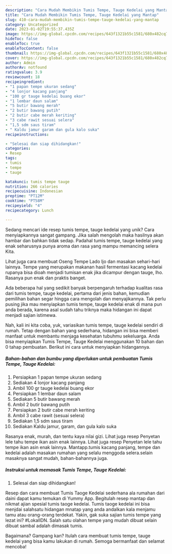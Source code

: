 ```yaml
---
description: "Cara Mudah Membikin Tumis Tempe, Tauge Kedelai yang Mantap"
title: "Cara Mudah Membikin Tumis Tempe, Tauge Kedelai yang Mantap"
slug: 410-cara-mudah-membikin-tumis-tempe-tauge-kedelai-yang-mantap
category: Uncategorized
date: 2023-01-02T19:55:37.435Z
image: https://img-global.cpcdn.com/recipes/643f1321b55c1581/680x482cq70/tumis-tempe-tauge-kedelai-foto-resep-utama.jpg
hideToc: false
enableToc: true
enableTocContent: false
thumbnail: https://img-global.cpcdn.com/recipes/643f1321b55c1581/680x482cq70/tumis-tempe-tauge-kedelai-foto-resep-utama.jpg
cover: https://img-global.cpcdn.com/recipes/643f1321b55c1581/680x482cq70/tumis-tempe-tauge-kedelai-foto-resep-utama.jpg
author: Admin
authorAv: notfound
ratingvalue: 3.9
reviewcount: 18
recipeingredient:
- "1 papan tempe ukuran sedang"
- "4 lonjor kacang panjang"
- "100 gr tauge kedelai buang ekor"
- "1 lembar daun salam"
- "5 butir bawang merah"
- "2 butir bawang putih"
- "2 butir cabe merah keriting"
- "3 cabe rawit sesuai selera"
- "1,5 sdm saus tiram"
- " Kaldu jamur garam dan gula kalo suka"
recipeinstructions:

- "Selesai dan siap dihidangkan!"
categories:
- Resep
tags:
- tumis
- tempe
- tauge

katakunci: tumis tempe tauge 
nutrition: 266 calories
recipecuisine: Indonesian
preptime: "PT12M"
cooktime: "PT58M"
recipeyield: "4"
recipecategory: Lunch

---
```





Sedang mencari ide resep tumis tempe, tauge kedelai yang unik? Cara menyiapkannya sangat gampang. Jika salah mengolah maka hasilnya akan hambar dan bahkan tidak sedap. Padahal tumis tempe, tauge kedelai yang enak seharusnya punya aroma dan rasa yang mampu memancing selera Kita.





Lihat juga cara membuat Oseng Tempe Lado Ijo dan masakan sehari-hari lainnya. Tempe yang merupakan makanan hasil fermentasi kacang kedelai rupanya bisa dioah menjadi tumisan enak jika dicampur dengan tauge, lho. Rasanya pun enak dan praktis banget.

Ada beberapa hal yang sedikit banyak berpengaruh terhadap kualitas rasa dari tumis tempe, tauge kedelai, pertama dari jenis bahan, kemudian pemilihan bahan segar hingga cara mengolah dan menyajikannya. Tak perlu pusing jika mau menyiapkan tumis tempe, tauge kedelai enak di mana pun anda berada, karena asal sudah tahu triknya maka hidangan ini dapat menjadi sajian istimewa.






Nah, kali ini kita coba, yuk, variasikan tumis tempe, tauge kedelai sendiri di rumah. Tetap dengan bahan yang sederhana, hidangan ini bisa memberi manfaat untuk membantu menjaga kesehatan tubuhmu sekeluarga. Anda bisa menyiapkan Tumis Tempe, Tauge Kedelai menggunakan 10 bahan dan 0 tahap pembuatan. Berikut ini cara untuk menyiapkan hidangannya.

<!--inarticleads1-->

##### Bahan-bahan dan bumbu yang diperlukan untuk pembuatan Tumis Tempe, Tauge Kedelai:

1. Persiapkan 1 papan tempe ukuran sedang
1. Sediakan 4 lonjor kacang panjang
1. Ambil 100 gr tauge kedelai buang ekor
1. Persiapkan 1 lembar daun salam
1. Sediakan 5 butir bawang merah
1. Ambil 2 butir bawang putih
1. Persiapkan 2 butir cabe merah keriting
1. Ambil 3 cabe rawit (sesuai selera)
1. Sediakan 1,5 sdm saus tiram
1. Sediakan  Kaldu jamur, garam, dan gula kalo suka


Rasanya enak, murah, dan tentu kaya nilai gizi. Lihat juga resep Penyetan lele tahu tempe ikan asin enak lainnya. Lihat juga resep Penyetan lele tahu tempe ikan asin enak lainnya. Mantapp.tumis kacang panjang, tempe dan kedelai adalah masakan rumahan yang selalu menggoda selera.selain masaknya sangat mudah, bahan-bahannya juga. 

<!--inarticleads2-->

##### Instruksi untuk memasak Tumis Tempe, Tauge Kedelai:


1. Selesai dan siap dihidangkan!

Resep dan cara membuat Tumis Taoge Kedelai sederhana ala rumahan dari daini dapat kamu temukan di Yummy App. Begitulah resep mantap dan nikmat ajian spesial tumis taoge kedelai. Tumis taoge kedelai ini bisa menjdai salahsatu hidangan mnatap yang anda andalkan kala menjamu tamu atau orang-orang terdekat. Yakin, gak suka sajian tumis tempe yang lezat ini? #LokalIDN. Salah satu olahan tempe yang mudah dibuat selain dibuat sambal adalah dimasak tumis. 

Bagaimana? Gampang kan? Itulah cara membuat tumis tempe, tauge kedelai yang bisa kamu lakukan di rumah. Semoga bermanfaat dan selamat mencoba!
